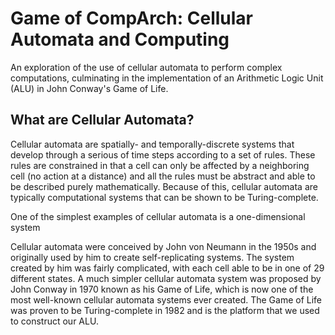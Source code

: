 # Game of CompArch: Cellular Automata and Computing
An exploration of the use of cellular automata to perform complex computations, culminating in the implementation of an
Arithmetic Logic Unit (ALU) in John Conway's Game of Life.

## What are Cellular Automata?
Cellular automata are spatially- and temporally-discrete systems that develop through a serious of time steps according to a set of rules.
These rules are constrained in that a cell can only be affected by a neighboring cell (no action at a distance) and all the
rules must be abstract and able to be described purely mathematically. Because of this, cellular automata are typically computational
systems that can be shown to be Turing-complete.

One of the simplest examples of cellular automata is a one-dimensional system 

Cellular automata were conceived by John von Neumann in the 1950s and originally used by him to create self-replicating
systems. The system created by him was fairly complicated, with each cell able to be in one of 29 different states. A much simpler
cellular automata system was proposed by John Conway in 1970 known as his Game of Life, which is now one of the most well-known
cellular automata systems ever created. The Game of Life was proven to be Turing-complete in 1982 and is the platform that we
used to construct our ALU.
